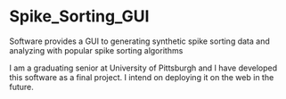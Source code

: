 # Spike_Sorting_GUI
Software provides a GUI to generating synthetic spike sorting data and analyzing with popular spike sorting algorithms

I am a graduating senior at University of Pittsburgh and I have developed this software as a final project. I intend on deploying it on the web in the future. 
